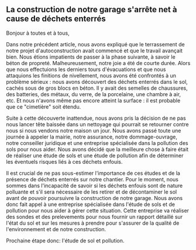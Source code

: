 ## La construction de notre garage s'arrête net à cause de déchets enterrés

Bonjour à toutes et à tous,

Dans notre précédent article, nous avons expliqué que le terrassement de notre projet d'autoconstruction avait commencé et que le travail avançait bien. Nous étions impatients de passer à la phase suivante, à savoir le béton de propreté. Malheureusement, notre joie a été de courte durée. Alors que nous effectuions les derniers tours d'évacuations et que nous attaquions les finitions de nivellement, nous avons été confrontés à un problème sérieux : nous avons découvert des déchets enterrés dans le sol, cachés sous de gros blocs en béton. Il y avait des semelles de chaussures, des batteries, des métaux, du verre, de la porcelaine, une chambre à air, etc. Et nous n'avons même pas encore atteint la surface : il est probable que ce "cimetière" soit étendu.

Suite à cette découverte inattendue, nous avons pris la décision de ne pas nous lancer tête baissée dans un nettoyage qui pourrait se retourner contre nous si nous vendons notre maison un jour. Nous avons passé toute une journée à appeler la mairie, notre assurance, notre dommage-ouvrage, notre conseiller juridique et une entreprise spécialisée dans la pollution des sols pour nous aider. Nous avons décidé que la meilleure chose à faire était de réaliser une étude de sols et une étude de pollution afin de déterminer les éventuels risques liés à ces déchets enfouis.

Il est crucial de ne pas sous-estimer l'importance de ces études et de la présence de déchets enterrés sur notre chantier. Pour le moment, nous sommes dans l'incapacité de savoir si les déchets enfouis sont de nature polluante et s'il sera nécessaire de les retirer et de décontaminer le sol avant de pouvoir poursuivre la construction de notre garage. Nous avons donc fait appel à une entreprise spécialisée dans l'étude de sols et de pollution pour nous aider à gérer cette situation. Cette entreprise va réaliser des sondes et des prelevements pour nous fournir un rapport détaillé sur l'état du sol et sur les mesures à prendre pour s'assurer de la qualité de l'environnement et de notre construction. 

Prochaine étape donc: l'étude de sol et pollution. 
